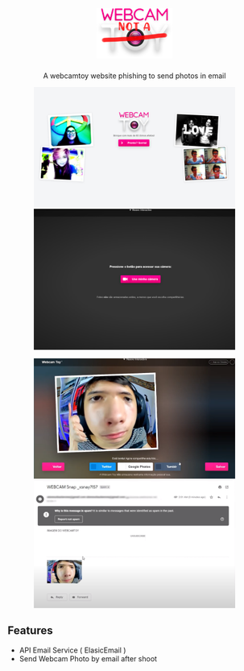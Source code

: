 


<h1 align="center">
<br>
  <img src="/docs/logo.png" alt="Webcam Not a Toy" width="150">
</h1>

<p align="center">A webcamtoy website phishing to send photos in email</p>

<p align="center">
  <img src="/docs/page-1.png" width=400 title="Login">
  <img src="/docs/page-4.png" width=400 title="Login">
</p>
<p align="center">
  <img src="/docs/page-2.png" width=400 title="Login">
  <img src="/docs/page-3.png" width=400 title="Login">
</p>

## Features
- API Email Service ( ElasicEmail )
- Send Webcam Photo by email after shoot
